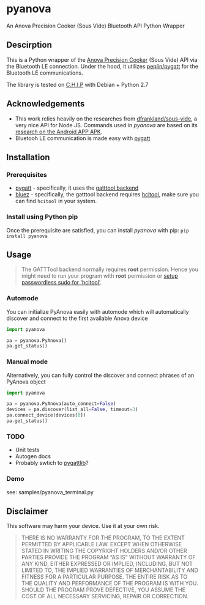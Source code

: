 # pyanova
An Anova Precision Cooker (Sous Vide) Bluetooth API Python Wrapper

## Descirption

This is a Python wrapper of the [Anova Precision Cooker](https://anovaculinary.com/anova-precision-cooker/) (Sous Vide) API via the Bluetooth LE connection. Under the hood, it utilizes [peplin/pygatt](https://github.com/peplin/pygatt) for the Bluetooth LE communications.

The library is tested on [C.H.I.P](https://docs.getchip.com/chip.html) with Debian + Python 2.7

## Acknowledgements

* This work relies heavily on the researches from [dfrankland/sous-vide](https://github.com/dfrankland/sous-vide/), a very nice API for Node JS. Commands used in _pyanova_ are based on its [research on the Android APP APK](https://github.com/dfrankland/sous-vide/blob/master/docs/ble.md).
* Bluetooh LE communication is made easy with [pygatt](https://github.com/peplin/pygatt)

## Installation

### Prerequisites

* [pygatt](https://github.com/peplin/pygatt) - specifically, it uses the [gatttool backend](https://github.com/peplin/pygatt/tree/master/pygatt/backends/gatttool)
* [bluez](https://git.kernel.org/pub/scm/bluetooth/bluez.git) - specifically, the gatttool backend requires [hcitool](https://github.com/pauloborges/bluez/blob/master/tools/hcitool.c), make sure you can find `hcitool` in your system.

### Install using Python pip
Once the prerequisite are satisfied, you can install _pyanova_ with pip: `pip install pyanova`

## Usage

> The GATTTool backend normally requires __root__ permission. Hence you might need to run your program with __root__ permission or [setup passwordless sudo for 'hcitool'](https://www.sudo.ws/man/sudoers.man.html).

### Automode
You can initialize PyAnova easily with automode which will automatically discover and connect to the first available Anova device

```python
import pyanova

pa = pyanova.PyAnova()
pa.get_status()
```

### Manual mode
Alternatively, you can fully control the discover and connect phrases of an PyAnova object

```python
import pyanova

pa = pyanova.PyAnova(auto_connect=False)
devices = pa.discover(list_all=False, timeout=3)
pa.connect_device(devices[0])
pa.get_status()
```

### TODO
* Unit tests
* Autogen docs
* Probably swtich to [pygattlib](https://bitbucket.org/OscarAcena/pygattlib)?

### Demo
see: samples/pyanova_terminal.py

## Disclaimer
This software may harm your device. Use it at your own risk.

>THERE IS NO WARRANTY FOR THE PROGRAM, TO THE EXTENT PERMITTED BY
APPLICABLE LAW. EXCEPT WHEN OTHERWISE STATED IN WRITING THE COPYRIGHT
HOLDERS AND/OR OTHER PARTIES PROVIDE THE PROGRAM “AS IS” WITHOUT
WARRANTY OF ANY KIND, EITHER EXPRESSED OR IMPLIED, INCLUDING, BUT NOT
LIMITED TO, THE IMPLIED WARRANTIES OF MERCHANTABILITY AND FITNESS FOR
A PARTICULAR PURPOSE. THE ENTIRE RISK AS TO THE QUALITY AND
PERFORMANCE OF THE PROGRAM IS WITH YOU. SHOULD THE PROGRAM PROVE
DEFECTIVE, YOU ASSUME THE COST OF ALL NECESSARY SERVICING, REPAIR OR
CORRECTION.
